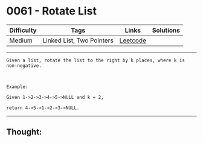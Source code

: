 # 0061 - Rotate List

Difficulty  | Tags | Links | Solutions
----------- | ---- | ----- | -----
Medium | Linked List, Two Pointers | [Leetcode](https://leetcode.com/problems/rotate-list/description/) |


-----------

```
Given a list, rotate the list to the right by k places, where k is non-negative.



Example:

Given 1->2->3->4->5->NULL and k = 2,

return 4->5->1->2->3->NULL.
```

-----------

## Thought:
